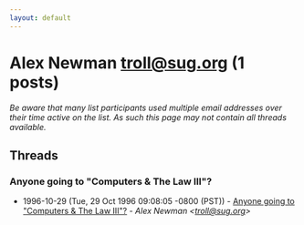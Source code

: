 ```yaml
---
layout: default
---
```


# Alex Newman <troll@sug.org> (1 posts)

_Be aware that many list participants used multiple email addresses over their time active on the list. As such this page may not contain all threads available._

## Threads

### Anyone going to "Computers & The Law III"?
+ 1996-10-29 (Tue, 29 Oct 1996 09:08:05 -0800 (PST)) - [Anyone going to "Computers & The Law III"?](/archive/1996/10/169bdf16f8d7d399937dd34b8151dadfeb3c2c42058fddbad87819bbb3f3aab8) - _Alex Newman \<troll@sug.org\>_

